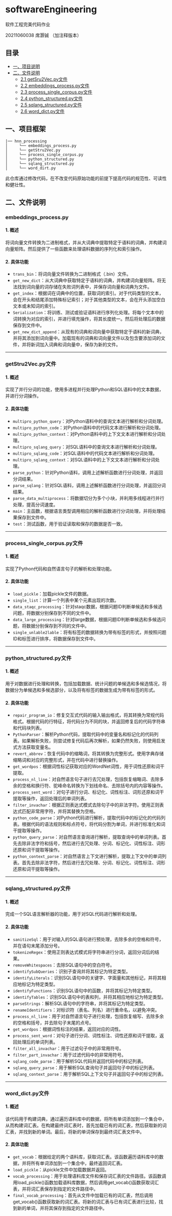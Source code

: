 # softwareEngineering
软件工程完美代码作业

20211060038 席灏铖 （加注释版本）

## 目录

- [一、项目说明](#一项目框架)
- [二、文件说明](#二文件说明)
  - [2.1 getSru2Vec.py文件](#getStru2Vecpy文件)
  - [2.2 embeddings_process.py文件](#embeddings_processpy文件)
  - [2.3 process_single_corpus.py文件](#process_single_corpuspy文件)
  - [2.4 python_structured.py文件](#python_structuredpy文件)
  - [2.5 sqlang_structured.py文件](#sqlang_structuredpy文件)
  - [2.6 word_dict.py文件](#word_dictpy文件)

## 一、项目框架
```
|── hnn_processing  
│     └── embeddings_process.py  
│     └── getStru2Vec.py
│     └── process_single_corpus.py
│     └── python_structured.py
│     └── sqlang_structured.py
│     └── word_dirt.py
```
此仓库通过修改代码，在不改变代码原始功能的前提下提高代码的规范性、可读性和健壮性。

## 二、文件说明

### embeddings_process.py 

#### 1. 概述
将词向量文件转换为二进制格式，并从大词典中提取特定于语料的词典，并构建词向量矩阵。然后提供了一些函数来处理语料数据的序列化和索引操作。

#### 2. 具体功能
- `trans_bin`：将词向量文件转换为二进制格式（.bin）文件。
- `get_new_dict`：从大词典中获取特定于语料的词典，并构建词向量矩阵。将无法找到词向量的词存储在失败词列表中，并保存词向量和词典为文件。
- `get_index`：根据词在词典中的位置，获取词的索引。对于代码类型的文本，会在开头和结尾添加特殊标记索引；对于其他类型的文本，会在开头添加空白文本或未知词的索引。
- `Serialization`：将训练、测试或验证语料进行序列化处理。将每个文本中的词转换为对应的索引，并进行填充操作，将其长度统一。然后将处理后的数据保存到文件中。
- `get_new_dict_append`：从现有的词典和词向量中获取特定于语料的新词典，并将其添加到词向量中。加载现有的词典和词向量文件以及包含要添加词的文件，并将新词加入词典和词向量中，保存为新的文件。
---
### getStru2Vec.py文件

#### 1. 概述
实现了并行分词的功能，使用多进程并行处理Python和SQL语料中的文本数据，并进行分词操作。

#### 2. 具体功能
- `multipro_python_query`：对Python语料中的查询文本进行解析和分词处理。
- `multipro_python_code`：对Python语料中的代码文本进行解析和分词处理。
- `multipro_python_context`：对Python语料中的上下文文本进行解析和分词处理。
- `multipro_sqlang_query`：对SQL语料中的查询文本进行解析和分词处理。
- `multipro_sqlang_code`：对SQL语料中的代码文本进行解析和分词处理。
- `multipro_sqlang_context`：对SQL语料中的上下文文本进行解析和分词处理。
- `parse_python`：针对Python语料，调用上述解析函数进行分词处理，并返回分词结果。
- `parse_sqlang`：针对SQL语料，调用上述解析函数进行分词处理，并返回分词结果。
- `parse_data_multiprocess`：将数据切分为多个小块，并利用多线程进行并行处理，提高分词速度。
- `main`：主函数，根据语言类型调用相应的解析函数进行分词处理，并将处理结果保存到文件中。
- `test`：测试函数，用于验证读取和保存的数据是否一致。
---
### process_single_corpus.py文件

#### 1. 概述
实现了Python代码和自然语言句子的解析和处理功能。

#### 2. 具体功能
- `load_pickle`：加载pickle文件的数据。
- `single_list`：计算一个列表中某个元素出现的次数。
- `data_staqc_processing`：针对staqc数据，根据问题ID判断单候选和多候选问题，将数据分别保存到不同的文件中。
- `data_large_processing`：针对large数据，根据问题ID判断单候选和多候选问题，将数据分别保存到不同的文件中。
- `single_unlable2lable`：将有标签的数据转换为带有标签的形式，并按照问题ID和标签进行排序，将数据保存到文件中。
---

### python_structured.py文件

#### 1. 概述
用于对数据进行处理和转换，包括加载数据、统计问题的单候选和多候选情况，将数据分为单候选和多候选部分，以及将有标签的数据生成为带有标签的形式。

#### 2. 具体功能
- `repair_program_io`：修复交互式代码的输入输出格式，将其转换为常规代码格式。根据代码的行特征，将代码分为不同的块，并返回修复后的代码字符串和代码块列表。
- `PythonParser`：解析Python代码，提取代码中的变量名和标记化的代码列表。如果解析失败，则尝试修复代码后再次解析，如果仍然失败，则使用启发式方法获取变量名。
- `revert_abbrev`：恢复代码中的缩略词，将其转换为完整形式。使用字典存储缩略词和对应的完整形式，并在代码中进行替换操作。
- `get_wordpos`：根据词性标记获取对应的WordNet词性，用于词性还原和词干提取。
- `process_nl_line`：对自然语言句子进行去冗处理，包括恢复缩略词、去除多余的空格和换行符、驼峰命名转换为下划线命名、去除括号内的内容等操作。
- `process_sent_word`：对句子进行分词、标记化、词性标注、词形还原和词干提取等操作，返回处理后的单词列表。
- `filter_invachar`：根据正则表达式模式去除句子中的非法字符。使用正则表达式匹配非常用字符，并将其替换为空格。
- `python_code_parse`：对Python代码进行解析，提取代码中的标记化的代码列表。根据代码的语法规则和标点符号，将代码分割为单词，并进行标准化和词干提取等操作。
- `python_query_parse`：对自然语言查询进行解析，提取查询中的单词列表。首先去除非法字符和括号，然后进行去冗处理、分词、标记化、词性标注、词形还原和词干提取等操作。
- `python_context_parse`：对自然语言上下文进行解析，提取上下文中的单词列表。首先去除非法字符，然后进行去冗处理、分词、标记化、词性标注、词形还原和词干提取等操作。

---

### sqlang_structured.py文件

#### 1. 概述
完成一个SQL语言解析器的功能，用于对SQL代码进行解析和处理。

#### 2. 具体功能
- `sanitizeSql`：用于对输入的SQL语句进行预处理，去除多余的空格和符号，并在语句末尾添加分号。
- `tokenizeRegex`：使用正则表达式模式将字符串进行分词，返回分词后的结果。
- `removeWhitespaces`：去除SQL语句中的空白符号。
- `identifySubQueries`：识别子查询并将其标记为特定类型。
- `identifyLiterals`：识别SQL语句中的关键字、字面量和其他标记，并将其相应地标记为特定类型。
- `identifyFunctions`：识别SQL语句中的函数，并将其标记为特定类型。
- `identifyTables`：识别SQL语句中的表和列，并将其相应地标记为特定类型。
- `parseStrings`：解析SQL语句中的字符串，并将其标记为特定类型。
- `renameIdentifiers`：对标识符（表名、列名）进行重命名，以避免冲突。
- `process_nl_line`：用于对自然语言句子进行处理，包括恢复缩写、去除多余的空格和括号，并去除句子末尾的点号。
- `get_wordpos`：根据词性标注的结果，返回对应的词性。
- `process_sent_word`：对句子进行分词、词性标注、词性还原和词干提取，返回处理后的单词列表。
- `filter_all_invachar`：用于过滤句子中的非常用符号。
- `filter_part_invachar`：用于过滤代码中的非常用符号。
- `sqlang_code_parse`：用于解析SQL代码并返回代码中的标记列表。
- `sqlang_query_parse`：用于解析SQL查询句子并返回句子中的标记列表。
- `sqlang_context_parse`：用于解析SQL上下文句子并返回句子中的标记列表。

---

### word_dict.py文件

#### 1. 概述
该代码用于构建词典，通过遍历语料库中的数据，将所有单词添加到一个集合中，从而构建词汇表。在构建最终词汇表时，首先加载已有的词汇表，然后获取新的词汇表，并找到新的单词。最后，将新的单词保存到最终词汇表文件中。

#### 2. 具体功能
- `get_vocab`：根据给定的两个语料库，获取词汇表。该函数遍历语料库中的数据，并将所有单词添加到一个集合中，最终返回词汇表。
- `load_pickle`：从pickle文件中加载数据并返回。
- `vocab_processing`：用于处理语料库文件和保存词汇表的文件路径。该函数调用load_pickle()函数加载语料库数据，然后调用get_vocab()函数获取词汇表，并将词汇表保存到指定的文件路径中。
- `final_vocab_processing`：首先从文件中加载已有的词汇表，然后调用get_vocab()函数获取新的词汇表。将新的词汇表与已有词汇表进行比较，找到新的单词，并将其保存到指定的文件路径中。
